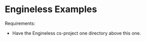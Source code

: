 # Engineless Examples

Requirements:
* Have the Engineless cs-project one directory above this one.

